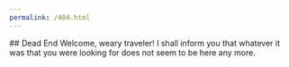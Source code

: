 ```yaml
---
permalink: /404.html
---
```


<head>
	<meta charset="UTF-8">
	<title>viluon.me - not found</title>
	<meta name="viewport" content="width=device-width, initial-scale=1">
	<link rel="stylesheet" type="text/css" href="stylesheets/normalize.css" media="screen">
	<link href='https://fonts.googleapis.com/css?family=Open+Sans:400,700' rel='stylesheet' type='text/css'>
	<link rel="stylesheet" type="text/css" href="stylesheets/stylesheet.css" media="screen">
	<link rel="stylesheet" type="text/css" href="stylesheets/github-light.css" media="screen">
</head>

<section class="main-content">
## Dead End
Welcome, weary traveler! I shall inform you that whatever it was that you were looking for does not seem to be here any more.
</section>

